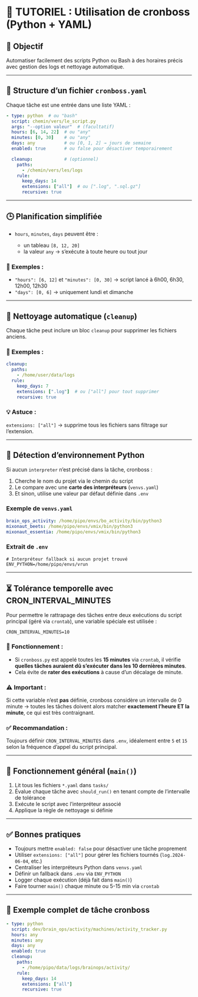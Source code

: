 # 📘 TUTORIEL : Utilisation de cronboss (Python + YAML)

## 🎯 Objectif

Automatiser facilement des scripts Python ou Bash à des horaires précis avec gestion des logs et nettoyage automatique.

---

## 🧱 Structure d’un fichier `cronboss.yaml`

Chaque tâche est une entrée dans une liste YAML :

```yaml
- type: python  # ou "bash"
  script: chemin/vers/le_script.py
  args: "--option valeur"  # (facultatif)
  hours: [6, 14, 22]  # ou "any"
  minutes: [0, 30]    # ou "any"
  days: any           # ou [0, 1, 2] → jours de semaine
  enabled: true       # ou false pour désactiver temporairement

  cleanup:            # (optionnel)
    paths:
      - /chemin/vers/les/logs
    rule:
      keep_days: 14
      extensions: ["all"]  # ou [".log", ".sql.gz"]
      recursive: true
```

---

## 🕒 Planification simplifiée

* `hours`, `minutes`, `days` peuvent être :

  * un tableau `[8, 12, 20]`
  * la valeur `any` → s’exécute à toute heure ou tout jour

### 🧪 Exemples :

* `"hours": [6, 12]` et `"minutes": [0, 30]` → script lancé à 6h00, 6h30, 12h00, 12h30
* `"days": [0, 6]` → uniquement lundi et dimanche

---

## 🔁 Nettoyage automatique (`cleanup`)

Chaque tâche peut inclure un bloc `cleanup` pour supprimer les fichiers anciens.

### 🧼 Exemples :

```yaml
cleanup:
  paths:
    - /home/user/data/logs
  rule:
    keep_days: 7
    extensions: [".log"]  # ou ["all"] pour tout supprimer
    recursive: true
```

### 💡 Astuce :

`extensions: ["all"]` → supprime tous les fichiers sans filtrage sur l’extension.

---

## 🐍 Détection d’environnement Python

Si aucun `interpreter` n’est précisé dans la tâche, cronboss :

1. Cherche le nom du projet via le chemin du script
2. Le compare avec une **carte des interpréteurs** (`venvs.yaml`)
3. Et sinon, utilise une valeur par défaut définie dans `.env`

### Exemple de `venvs.yaml`

```yaml
brain_ops_activity: /home/pipo/envs/bo_activity/bin/python3
mixonaut_beets: /home/pipo/envs/vmix/bin/python3
mixonaut_essentia: /home/pipo/envs/vmix/bin/python3
```

### Extrait de `.env`

```env
# Interpréteur fallback si aucun projet trouvé
ENV_PYTHON=/home/pipo/envs/vrun
```

---

## ⏳ Tolérance temporelle avec CRON\_INTERVAL\_MINUTES

Pour permettre le rattrapage des tâches entre deux exécutions du script principal (géré via `crontab`), une variable spéciale est utilisée :

```env
CRON_INTERVAL_MINUTES=10
```

### 🔎 Fonctionnement :

* Si `cronboss.py` est appelé toutes les **15 minutes** via `crontab`, il vérifie **quelles tâches auraient dû s’exécuter dans les 10 dernières minutes**.
* Cela évite de **rater des exécutions** à cause d’un décalage de minute.

### ⚠️ Important :

Si cette variable n’est **pas** définie, cronboss considère un intervalle de 0 minute → toutes les tâches doivent alors matcher **exactement l’heure ET la minute**, ce qui est très contraignant.

### ✅ Recommandation :

Toujours définir `CRON_INTERVAL_MINUTES` dans `.env`, idéalement entre `5` et `15` selon la fréquence d’appel du script principal.

---

## 🚀 Fonctionnement général (`main()`)

1. Lit tous les fichiers `*.yaml` dans `tasks/`
2. Évalue chaque tâche avec `should_run()` en tenant compte de l’intervalle de tolérance
3. Exécute le script avec l’interpréteur associé
4. Applique la règle de nettoyage si définie

---

## ✅ Bonnes pratiques

* Toujours mettre `enabled: false` pour désactiver une tâche proprement
* Utiliser `extensions: ["all"]` pour gérer les fichiers tournés (`log.2024-06-04`, etc.)
* Centraliser les interpréteurs Python dans `venvs.yaml`
* Définir un fallback dans `.env` via `ENV_PYTHON`
* Logger chaque exécution (déjà fait dans `main()`)
* Faire tourner `main()` chaque minute ou 5-15 min via `crontab`

---

## 🧠 Exemple complet de tâche cronboss

```yaml
- type: python
  script: dev/brain_ops/activity/machines/activity_tracker.py
  hours: any
  minutes: any
  days: any
  enabled: true
  cleanup:
    paths:
      - /home/pipo/data/logs/brainops/activity/
    rule:
      keep_days: 14
      extensions: ["all"]
      recursive: true
```
